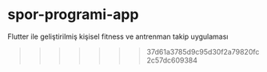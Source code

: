 
# spor-programi-app
Flutter ile geliştirilmiş kişisel fitness ve antrenman takip uygulaması
>>>>>>> 37d61a3785d9c95d30f2a79820fc2c57dc609384
